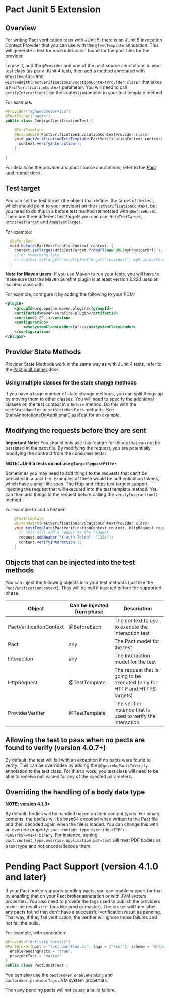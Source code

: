 # Pact Junit 5 Extension

## Overview

For writing Pact verification tests with JUnit 5, there is an JUnit 5 Invocation Context Provider that you can use with 
the `@TestTemplate` annotation. This will generate a test for each interaction found for the pact files for the provider.

To use it, add the `@Provider` and one of the pact source annotations to your test class (as per a JUnit 4 test), then
add a method annotated with `@TestTemplate` and `@ExtendWith(PactVerificationInvocationContextProvider.class)` that
takes a `PactVerificationContext` parameter. You will need to call `verifyInteraction()` on the context parameter in
your test template method.

For example:

```java
@Provider("myAwesomeService")
@PactFolder("pacts")
public class ContractVerificationTest {

    @TestTemplate
    @ExtendWith(PactVerificationInvocationContextProvider.class)
    void pactVerificationTestTemplate(PactVerificationContext context) {
      context.verifyInteraction();
    }

}
```

For details on the provider and pact source annotations, refer to the [Pact junit runner](../junit/README.md) docs.

## Test target

You can set the test target (the object that defines the target of the test, which should point to your provider) on the
`PactVerificationContext`, but you need to do this in a before test method (annotated with `@BeforeEach`). There are three
different test targets you can use: `HttpTestTarget`, `HttpsTestTarget` and `AmpqTestTarget`.

For example:

```java
  @BeforeEach
  void before(PactVerificationContext context) {
    context.setTarget(HttpTestTarget.fromUrl(new URL(myProviderUrl)));
    // or something like
    // context.setTarget(new HttpTestTarget("localhost", myProviderPort, "/"));
  }
```

**Note for Maven users:** If you use Maven to run your tests, you will have to make sure that the Maven Surefire plugin is at least
  version 2.22.1 uses an isolated classpath.

For example, configure it by adding the following to your POM: 

```xml
<plugin>
    <groupId>org.apache.maven.plugins</groupId>
    <artifactId>maven-surefire-plugin</artifactId>
    <version>2.22.1</version>
    <configuration>
        <useSystemClassLoader>false</useSystemClassLoader>
    </configuration>
</plugin>
```

## Provider State Methods

Provider State Methods work in the same way as with JUnit 4 tests, refer to the [Pact junit runner](../junit/README.md) docs.

### Using multiple classes for the state change methods

If you have a large number of state change methods, you can split things up by moving them to other classes. You will 
need to specify the additional classes on the test context in a `Before` method. Do this with the `withStateHandler` 
or `setStateHandlers` methods. See [StateAnnotationsOnAdditionalClassTest](src/test/java/au/com/dius/pact/provider/junit5/StateAnnotationsOnAdditionalClassTest.java) for an example. 

## Modifying the requests before they are sent

**Important Note:** You should only use this feature for things that can not be persisted in the pact file. By modifying
 the request, you are potentially modifying the contract from the consumer tests!
 
**NOTE: JUnit 5 tests do not use `@TargetRequestFilter`**

Sometimes you may need to add things to the requests that can't be persisted in a pact file. Examples of these would be
authentication tokens, which have a small life span. The Http and Https test targets support injecting the request that
will executed into the test template method.
You can then add things to the request before calling the `verifyInteraction()` method.

For example to add a header:

```java
    @TestTemplate
    @ExtendWith(PactVerificationInvocationContextProvider.class)
    void testTemplate(PactVerificationContext context, HttpRequest request) {
      // This will add a header to the request
      request.addHeader("X-Auth-Token", "1234");
      context.verifyInteraction();
    }
```

## Objects that can be injected into the test methods

You can inject the following objects into your test methods (just like the `PactVerificationContext`). They will be null if injected before the
supported phase.

| Object | Can be injected from phase | Description |
| ------ | --------------- | ----------- |
| PactVerificationContext | @BeforeEach | The context to use to execute the interaction test |
| Pact | any | The Pact model for the test |
| Interaction | any | The Interaction model for the test |
| HttpRequest | @TestTemplate | The request that is going to be executed (only for HTTP and HTTPS targets) |
| ProviderVerifier | @TestTemplate | The verifier instance that is used to verify the interaction |

## Allowing the test to pass when no pacts are found to verify (version 4.0.7+)

By default, the test will fail with an exception if no pacts were found to verify. This can be overridden by adding the 
`@IgnoreNoPactsToVerify` annotation to the test class. For this to work, you test class will need to be able to receive 
null values for any of the injected parameters.

## Overriding the handling of a body data type

**NOTE: version 4.1.3+**

By default, bodies will be handled based on their content types. For binary contents, the bodies will be base64
encoded when written to the Pact file and then decoded again when the file is loaded. You can change this with
an override property: `pact.content_type.override.<TYPE>.<SUBTYPE>=text|binary`. For instance, setting 
`pact.content_type.override.application.pdf=text` will treat PDF bodies as a text type and not encode/decode them.

# Pending Pact Support (version 4.1.0 and later)

If your Pact broker supports pending pacts, you can enable support for that by enabling that on your Pact broker 
annotation or with JVM system properties. You also need to provide the tags used to publish the providers main-line results (i.e. tags like prod or master).
The broker will then label any pacts found that don't have a successful verification result as pending. That way, if
they fail verification, the verifier will ignore those failures and not fail the build.

For example, with annotation:

```java
@Provider("Activity Service")
@PactBroker(host = "test.pactflow.io", tags = {"test"}, scheme = "https",
  enablePendingPacts = "true",
  providerTags = "master"
)
public class PactJUnitTest {
```

You can also use the `pactbroker.enablePending` and `pactbroker.providerTags` JVM system properties. 

Then any pending pacts will not cause a build failure.
